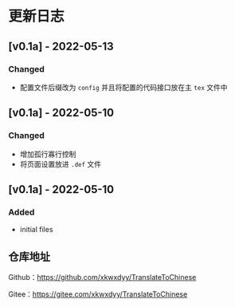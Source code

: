 # 更新日志

## [v0.1a] - 2022-05-13

### Changed

- 配置文件后缀改为 `config` 并且将配置的代码接口放在主 `tex` 文件中
## [v0.1a] - 2022-05-10

### Changed

- 增加孤行寡行控制
- 将页面设置放进 `.def` 文件
## [v0.1a] - 2022-05-10

### Added

- initial files

## 仓库地址

Github：https://github.com/xkwxdyy/TranslateToChinese

Gitee：https://gitee.com/xkwxdyy/TranslateToChinese

